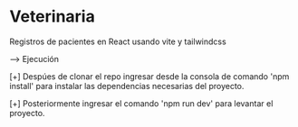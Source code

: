 # Veterinaria
Registros de pacientes en React usando vite y tailwindcss

--> Ejecución

[+] Despúes de clonar el repo ingresar desde la consola de comando 'npm install' para instalar las dependencias necesarias del proyecto.

[+] Posteriormente ingresar el comando 'npm run dev' para levantar el proyecto.
